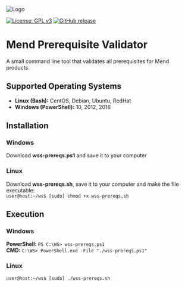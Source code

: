 ![Logo](https://resources.mend.io/mend-sig/logo/mend-dark-logo-horizontal.png)  

[![License: GPL v3](https://img.shields.io/badge/License-GPLv3-blue.svg)](https://www.gnu.org/licenses/gpl-3.0)
[![GitHub release](https://img.shields.io/github/release/whitesource-ft/wss-prereqs.svg)](https://github.com/whitesource-ft/wss-prereqs/releases/latest)  
# Mend Prerequisite Validator
A small command line tool that validates all prerequisites for Mend products.

## Supported Operating Systems
- **Linux (Bash):**	CentOS, Debian, Ubuntu, RedHat
- **Windows (PowerShell):**	10, 2012, 2016

## Installation
### Windows
Download **wss-prereqs.ps1** and save it to your computer

### Linux
Download **wss-prereqs.sh**, save it to your computer and make the file executable:  
   `user@host:~/ws$ [sudo] chmod +x wss-prereqs.sh`  

## Execution
### Windows
**PowerShell:** `PS C:\WS> wss-prereqs.ps1`  
**CMD:** `C:\WS> PowerShell.exe -File "./wss-prereqs.ps1"`  

### Linux
   `user@host:~/ws$ [sudo] ./wss-prereqs.sh`  
